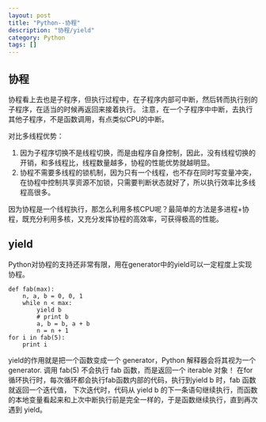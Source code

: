 ```yaml
---
layout: post
title: "Python--协程"
description: "协程/yield"
category: Python
tags: []
---
```


协程
---
协程看上去也是子程序，但执行过程中，在子程序内部可中断，然后转而执行别的子程序，在适当的时候再返回来接着执行。
注意，在一个子程序中中断，去执行其他子程序，不是函数调用，有点类似CPU的中断。

​对比多线程优势：

1. 因为子程序切换不是线程切换，而是由程序自身控制，因此，没有线程切换的开销，和多线程比，线程数量越多，协程的性能优势就越明显。
2. 协程不需要多线程的锁机制，因为只有一个线程，也不存在同时写变量冲突，在协程中控制共享资源不加锁，只需要判断状态就好了，所以执行效率比多线程高很多。

因为协程是一个线程执行，那怎么利用多核CPU呢？最简单的方法是多进程+协程，既充分利用多核，又充分发挥协程的高效率，可获得极高的性能。

yield
---
Python对协程的支持还非常有限，用在generator中的yield可以一定程度上实现协程。

    def fab(max): 
        n, a, b = 0, 0, 1 
        while n < max: 
            yield b 
            # print b 
            a, b = b, a + b 
            n = n + 1
    for i in fab(5):
        print i

yield的作用就是把一个函数变成一个 generator，Python 解释器会将其视为一个generator.
调用 fab(5) 不会执行 fab 函数，而是返回一个 iterable 对象！
在for循环执行时，每次循环都会执行fab函数内部的代码，执行到yield b 时，fab 函数就返回一个迭代值，
下次迭代时，代码从 yield b 的下一条语句继续执行，而函数的本地变量看起来和上次中断执行前是完全一样的，于是函数继续执行，直到再次遇到 yield。
